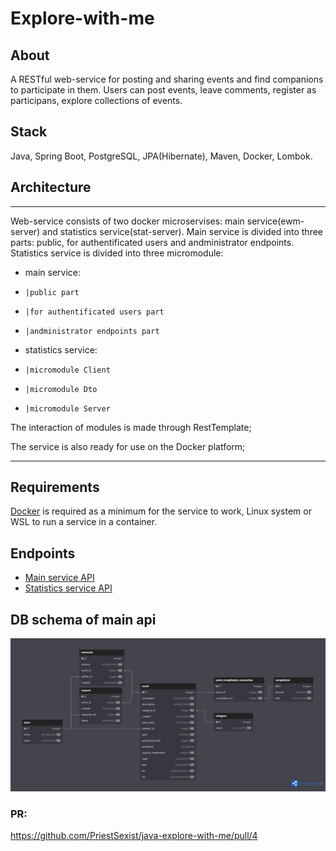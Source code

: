 # Explore-with-me

## About
A RESTful web-service for posting and sharing events and find companions to participate in them. Users can post events, leave comments, register as participans, explore collections of events.

## Stack
Java, Spring Boot, PostgreSQL, JPA(Hibernate), Maven, Docker, Lombok.

## Architecture
_______________________________________________________________
Web-service consists of two docker microservises: main service(ewm-server) and statistics service(stat-server). 
Main service is divided into three parts: public, for authentificated users and andministrator endpoints.
Statistics service is divided into three micromodule:
- main service:
-     |public part
-     |for authentificated users part
-     |andministrator endpoints part
- statistics service: 
-     |micromodule Client
-     |micromodule Dto
-     |micromodule Server

The interaction of modules is made through RestTemplate;

The service is also ready for use on the Docker platform;
_______________________________________________________________

## Requirements
[Docker](https://www.docker.com/) is required as a minimum for the service to work, Linux system or WSL to run a service in a container. 

## Endpoints
- [Main service API](./ewm-stats-service-spec.json)
- [Statistics service API](./ewm-main-service-spec.json)

## DB schema of main api
![Screenshot](schema.png)

### PR:
https://github.com/PriestSexist/java-explore-with-me/pull/4
